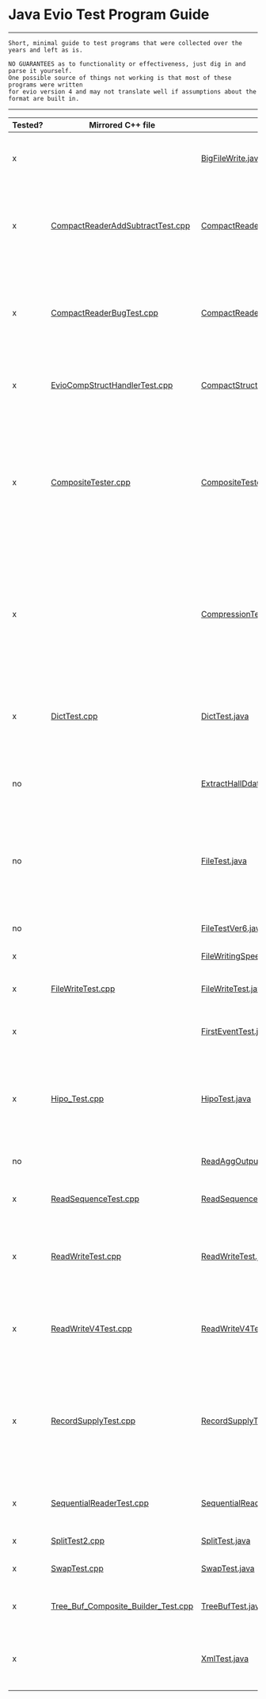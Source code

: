 
# Java Evio Test Program Guide

---------------------------

    Short, minimal guide to test programs that were collected over the years and left as is.
    
    NO GUARANTEES as to functionality or effectiveness, just dig in and parse it yourself.
    One possible source of things not working is that most of these programs were written
    for evio version 4 and may not translate well if assumptions about the format are built in.

---------------------------
| Tested? | Mirrored C++ file                                                                                     | File                                                                   | Function                                                                                                                                                                                                                                                                                                                                                      |
|---------|-------------------------------------------------------------------------------------------------------|------------------------------------------------------------------------|---------------------------------------------------------------------------------------------------------------------------------------------------------------------------------------------------------------------------------------------------------------------------------------------------------------------------------------------------------------|
| x       |                                                                                                       | [BigFileWrite.java](BigFileWrite.java)                                 | Write 2GB file in 15kB chunks with either RandomAccessFile, FileOutputStream (channels), or evio data with EventWriter and print out data rates.                                                                                                                                                                                                              |
| x       | [CompactReaderAddSubtractTest.cpp](../../../../../../src/test/CompactReaderAddSubtractTest.cpp)       | [CompactReaderAddSubtractTest.java](CompactReaderAddSubtractTest.java) | Create and write events to buffer. Have EvioCompactReader scan buf, get EvioNodes, check them for status and print them out. Use reader.addStructure and removeStructure to change buf and then printout.                                                                                                                                                     |
| x       | [CompactReaderBugTest.cpp](../../../../../../src/test/CompactReaderBugTest.cpp)                       | [CompactReaderBugTest.java](CompactReaderBugTest.java)                 | Write buffer with hand-set evio 6 int data with unusual format (extra long header, user header without dictionary or first event), turn into byte data, read with EvioCompactReader, get and print data. Explore ByteBuffer capabilities.                                                                                                                     |
| x       | [EvioCompStructHandlerTest.cpp](../../../../../../src/test/EvioCompStructHandlerTest.cpp)             | [CompactStructureHandlerTest.java](CompactStructureHandlerTest.java)   | Create evio event buffer, put into EvioCompactStructureHandler, remove node, and examine resulting buffer.                                                                                                                                                                                                                                                    |
| x       | [CompositeTester.cpp](../../../../../../src/test/CompositeTester.cpp)                                 | [CompositeTester.java](CompositeTester.java)                           | Create buf with CompositeData by hand, check double swapped with original. Using strings with CompositeData, using CompositeData objects with padding (don't end up on 4 byte boundary), using CompositeData.Data class to create EvioEvent, write to file, read back. Print out XML form of each event in file (java). Method to print CompositeData object. |
| x       |                                                                                                       | [CompressionTest.java](CompressionTest.java)                           | Comments on different compression formats gathered from various sources. Many methods to compress & decompress data with zlib/gzip/lz4 in different ways. Write compressed files and decompress while reading. All studies used to help in implementing compression handling. **NOT** useful for users.                                                       |
| x       | [DictTest.cpp](../../../../../../src/test/DictTest.cpp)                                               | [DictTest.java](DictTest.java)                                         | Many tests of dictionary use. Define different dictionaries. Methods to play with EvioXMLDictionary and EvioDictionaryEntry methods. Methods use dictionary with EvioEvent, EvioBank, and EvioSegment.                                                                                                                                                        |
| no      |                                                                                                       | [ExtractHallDdata.java](ExtractHallDdata.java)                         | Used only for HallD data compression test for ESNET. Take HallD data file, pull out data (not headers) and store in files to test for compressibility.                                                                                                                                                                                                        |
| no      |                                                                                                       | [FileTest.java](FileTest.java)                                         | Methods to test how the AsynchronousFileChannel affect its ByteBuffer arg when reading and writing, find free space on disk, writing event too large for record space, read/write/append data in files, use listeners and filters, write file with extra words in headers.                                                                                    |
| no      |                                                                                                       | [FileTestVer6.java](FileTestVer6.java)                                 | Create event in buffer of CODA Prestart, Go, write and read evio v6 data files.                                                                                                                                                                                                                                                                               |
| x       |                                                                                                       | [FileWritingSpeedTest.java](FileWritingSpeedTest.java)                 | Test speed of writing evio file to disk.                                                                                                                                                                                                                                                                                                                      |
| x       | [FileWriteTest.cpp](../../../../../../src/test/FileWriteTest.cpp)                                     | [FileWriteTest.java](FileWriteTest.java)                               | Compare writing same events as ByteBuffers to file with EventWriterV4 (evio 4) and EventWriter (evio 6).                                                                                                                                                                                                                                                      |
| x       |                                                                                                       | [FirstEventTest.java](FirstEventTest.java)                             | Write file or buf with dictionary and first event. Or write first event after EventWriter created.                                                                                                                                                                                                                                                            |
| x       | [Hipo_Test.cpp](../../../../../../src/test/Hipo_Test.cpp)                                             | [HipoTest.java](HipoTest.java)                                         | Create events with CompactEventBuilder, write into hipo file with Writer or WriterMT and read back with Reader, printout. Also create events with createTreeEvent, write with EventWriter, read with EvioReader, printout. Also run similar tests on buffers.                                                                                                 |
| no      |                                                                                                       | [ReadAggOutput.java](ReadAggOutput.java)                               | Read and parse CODA data file produced in streaming mode with Aggregator.                                                                                                                                                                                                                                                                                     |
| x       | [ReadSequenceTest.cpp](../../../../../../src/test/ReadSequenceTest.cpp)                               | [ReadSequenceTest.java](ReadSequenceTest.java)                         | Write file, read events back with EvioReader.parseNextEvent() with sequential API call.                                                                                                                                                                                                                                                                       |
| x       | [ReadWriteTest.cpp](../../../../../../src/test/ReadWriteTest.cpp)                                     | [ReadWriteTest.java](ReadWriteTest.java)                               | Write 1 event with Writer class and a user-header specified in constructor into buffer.  Read back with Reader, EvioCompactReader and EvioReader and compare to original buffer.                                                                                                                                                                              |
| x       | [ReadWriteV4Test.cpp](../../../../../../src/test/ReadWriteV4Test.cpp)                                 | [ReadWriteV4Test.java](ReadWriteV4Test.java)                           | Writes evio v4 file with EventWriterV4 with set endian, first event and dictionary, reads back. Routine to write evio v4 buffer. Reads back with EvioCompactReader and EvioReader.                                                                                                                                                                            |
| x       | [RecordSupplyTest.cpp](../../../../../../src/test/RecordSupplyTest.cpp)                               | [RecordSupplyTest.java](RecordSupplyTest.java)                         | Test of RecordSupply class (based on Disruptor-cpp) with one thread getting & writing into record, multiple threads compressing records, and a thread to get and write out final record. RecordSupply is **NOT** meant to be used directly, but is used in WriterMT to do multithreaded compression.                                                          |
| x       | [SequentialReaderTest.cpp](../../../../../../src/test/SequentialReaderTest.cpp)                       | [SequentialReaderTest.java](SequentialReaderTest.java)                 | Test what happens when reading events from file and calling random access methods first followed by sequential methods.                                                                                                                                                                                                                                       |
| x       | [SplitTest2.cpp](../../../../../../src/test/SplitTest2.cpp)                                           | [SplitTest.java](SplitTest.java)                                       | Test automatic file naming routines.                                                                                                                                                                                                                                                                                                                          |
| x       | [SwapTest.cpp](../../../../../../src/test/SwapTest.cpp)                                               | [SwapTest.java](SwapTest.java)                                         | Create evio event with all kinds of data, double swap it and compare data with original.                                                                                                                                                                                                                                                                      |
| x       | [Tree_Buf_Composite_Builder_Test.cpp](../../../../../../src/test/Tree_Buf_Composite_Builder_Test.cpp) | [TreeBufTest.java](TreeBufTest.java)                                   | Test BaseStructure's tree methods and finding structures thru filters and listeners.                                                                                                                                                                                                                                                                          |
| x       |                                                                                                       | [XmlTest.java](XmlTest.java)                                           | Test method to convert EvioEvents to xml strings. Also convert evio file to xml file, read in as EvioEvents, write evio file, convert to xml again and compare 2 xml files.                                                                                                                                                                                   |
